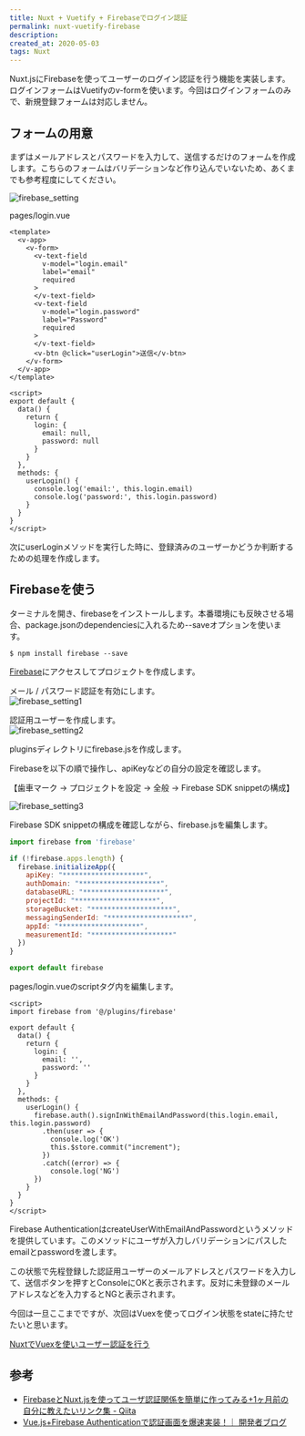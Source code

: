 ```yaml
---
title: Nuxt + Vuetify + Firebaseでログイン認証
permalink: nuxt-vuetify-firebase
description: 
created_at: 2020-05-03
tags: Nuxt
---
```


Nuxt.jsにFirebaseを使ってユーザーのログイン認証を行う機能を実装します。ログインフォームはVuetifyのv-formを使います。今回はログインフォームのみで、新規登録フォームは対応しません。

## フォームの用意
まずはメールアドレスとパスワードを入力して、送信するだけのフォームを作成します。こちらのフォームはバリデーションなど作り込んでいないため、あくまでも参考程度にしてください。

![firebase_setting](/images/firebase_setting.png)

pages/login.vue
```vue
<template>
  <v-app>
    <v-form>
      <v-text-field
        v-model="login.email"
        label="email"
        required
      >
      </v-text-field>
      <v-text-field
        v-model="login.password"
        label="Password"
        required
      >
      </v-text-field>
      <v-btn @click="userLogin">送信</v-btn>
    </v-form>
  </v-app>
</template>

<script>
export default {
  data() {
    return {
      login: {
        email: null,
        password: null
      }
    }
  },
  methods: {
    userLogin() {
      console.log('email:', this.login.email)
      console.log('password:', this.login.password)
    }
  }
}
</script>
```

次にuserLoginメソッドを実行した時に、登録済みのユーザーかどうか判断するための処理を作成します。

## Firebaseを使う
ターミナルを開き、firebaseをインストールします。本番環境にも反映させる場合、package.jsonのdependenciesに入れるため--saveオプションを使います。
```
$ npm install firebase --save
```
  
[Firebase](https://console.firebase.google.com/u/0/)にアクセスしてプロジェクトを作成します。
  
メール / パスワード認証を有効にします。  
![firebase_setting1](/images/firebase_setting1.png)
  
認証用ユーザーを作成します。  
![firebase_setting2](/images/firebase_setting2.png)
  
pluginsディレクトリにfirebase.jsを作成します。
  
Firebaseを以下の順で操作し、apiKeyなどの自分の設定を確認します。
  
【歯車マーク -> プロジェクトを設定 -> 全般 -> Firebase SDK snippetの構成】
  
![firebase_setting3](/images/firebase_setting3.png)
  
Firebase SDK snippetの構成を確認しながら、firebase.jsを編集します。
  
```js
import firebase from 'firebase'

if (!firebase.apps.length) {
  firebase.initializeApp({
    apiKey: "********************",
    authDomain: "********************",
    databaseURL: "********************",
    projectId: "********************",
    storageBucket: "********************",
    messagingSenderId: "********************",
    appId: "********************",
    measurementId: "********************"
  })
}

export default firebase
```
  
pages/login.vueのscriptタグ内を編集します。
```vue
<script>
import firebase from '@/plugins/firebase'

export default {
  data() {
    return {
      login: {
        email: '',
        password: ''
      }
    }
  },
  methods: {
    userLogin() {
      firebase.auth().signInWithEmailAndPassword(this.login.email, this.login.password)
        .then(user => {
          console.log('OK')
          this.$store.commit("increment");
        })
        .catch((error) => {
          console.log('NG')
      })
    }
  }
}
</script>
```

Firebase AuthenticationはcreateUserWithEmailAndPasswordというメソッドを提供しています。このメソッドにユーザが入力しバリデーションにパスしたemailとpasswordを渡します。
  
この状態で先程登録した認証用ユーザーのメールアドレスとパスワードを入力して、送信ボタンを押すとConsoleにOKと表示されます。反対に未登録のメールアドレスなどを入力するとNGと表示されます。
  
今回は一旦ここまでですが、次回はVuexを使ってログイン状態をstateに持たせたいと思います。

[NuxtでVuexを使いユーザー認証を行う](/nuxt-vuex-authenticated)
  
## 参考
- [FirebaseとNuxt.jsを使ってユーザ認証関係を簡単に作ってみる+1ヶ月前の自分に教えたいリンク集 - Qiita](https://qiita.com/redshoga/items/da5c0e247e0df314a257)
- [Vue.js+Firebase Authenticationで認証画面を爆速実装！｜ 開発者ブログ](https://www.isoroot.jp/blog/2451/)
